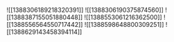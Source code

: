 ![[1388306189218320391]]
![[1388306190375874560]]
![[1388387155051880448]]
![[1388553061216362500]]
![[1388556564550717442]]
![[1388598648800309251]]
![[1388629143458394114]]
